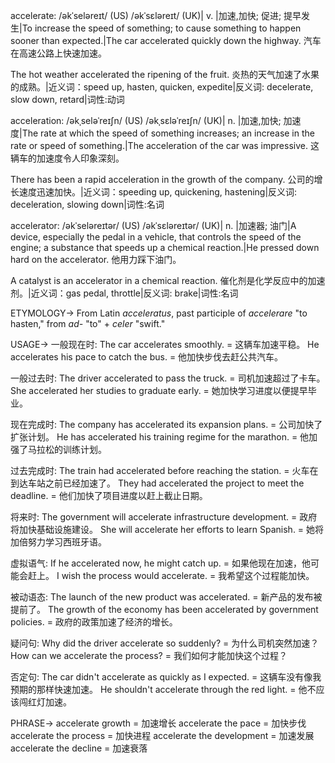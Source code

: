 accelerate: /əkˈseləreɪt/ (US) /əkˈsɛləreɪt/ (UK)| v. |加速,加快; 促进; 提早发生|To increase the speed of something; to cause something to happen sooner than expected.|The car accelerated quickly down the highway. 汽车在高速公路上快速加速。

The hot weather accelerated the ripening of the fruit. 炎热的天气加速了水果的成熟。|近义词：speed up, hasten, quicken, expedite|反义词: decelerate, slow down, retard|词性:动词

acceleration: /əkˌseləˈreɪʃn/ (US) /əkˌsɛləˈreɪʃn/ (UK)| n. |加速,加快; 加速度|The rate at which the speed of something increases; an increase in the rate or speed of something.|The acceleration of the car was impressive. 这辆车的加速度令人印象深刻。

There has been a rapid acceleration in the growth of the company. 公司的增长速度迅速加快。|近义词：speeding up, quickening, hastening|反义词: deceleration, slowing down|词性:名词

accelerator: /əkˈseləreɪtər/ (US) /əkˈsɛləreɪtər/ (UK)| n. |加速器; 油门|A device, especially the pedal in a vehicle, that controls the speed of the engine; a substance that speeds up a chemical reaction.|He pressed down hard on the accelerator. 他用力踩下油门。

A catalyst is an accelerator in a chemical reaction. 催化剂是化学反应中的加速剂。|近义词：gas pedal, throttle|反义词: brake|词性:名词


ETYMOLOGY->
From Latin *acceleratus*, past participle of *accelerare* "to hasten," from *ad-* "to" + *celer* "swift."

USAGE->
一般现在时:
The car accelerates smoothly. = 这辆车加速平稳。
He accelerates his pace to catch the bus. = 他加快步伐去赶公共汽车。

一般过去时:
The driver accelerated to pass the truck. = 司机加速超过了卡车。
She accelerated her studies to graduate early. = 她加快学习进度以便提早毕业。


现在完成时:
The company has accelerated its expansion plans. = 公司加快了扩张计划。
He has accelerated his training regime for the marathon. = 他加强了马拉松的训练计划。


过去完成时:
The train had accelerated before reaching the station. = 火车在到达车站之前已经加速了。
They had accelerated the project to meet the deadline. = 他们加快了项目进度以赶上截止日期。


将来时:
The government will accelerate infrastructure development. = 政府将加快基础设施建设。
She will accelerate her efforts to learn Spanish. = 她将加倍努力学习西班牙语。


虚拟语气:
If he accelerated now, he might catch up. = 如果他现在加速，他可能会赶上。
I wish the process would accelerate. = 我希望这个过程能加快。


被动语态:
The launch of the new product was accelerated. = 新产品的发布被提前了。
The growth of the economy has been accelerated by government policies. = 政府的政策加速了经济的增长。


疑问句:
Why did the driver accelerate so suddenly? = 为什么司机突然加速？
How can we accelerate the process? = 我们如何才能加快这个过程？



否定句:
The car didn't accelerate as quickly as I expected. = 这辆车没有像我预期的那样快速加速。
He shouldn't accelerate through the red light. = 他不应该闯红灯加速。


PHRASE->
accelerate growth = 加速增长
accelerate the pace = 加快步伐
accelerate the process = 加快进程
accelerate the development = 加速发展
accelerate the decline = 加速衰落
